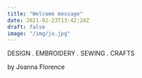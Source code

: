 ```yaml
---
title: "Welcome message"
date: 2021-02-23T13:42:24Z
draft: false
image: "/img/jo.jpg" 
---
```


<span class="four-words">DESIGN . EMBROIDERY . SEWING . CRAFTS</span>

<span class="intro-handwritten">by Joanna Florence</span>